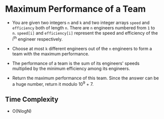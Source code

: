 # Maximum Performance of a Team

- You are given two integers `n` and `k` and two integer arrays `speed` and `efficiency` both of length `n`. There are `n` engineers numbered from `1` to `n`. `speed[i]` and `efficiency[i]` represent the speed and efficiency of the i<sup>th</sup> engineer respectively.

- Choose at most `k` different engineers out of the `n` engineers to form a team with the maximum performance.

- The performance of a team is the sum of its engineers' speeds multiplied by the minimum efficiency among its engineers.

- Return the maximum performance of this team. Since the answer can be a huge number, return it modulo 10<sup>9</sup> + 7.

## Time Complexity
- O(NlogN)
